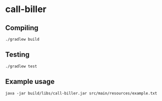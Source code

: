 # call-biller

## Compiling

```./gradlew build```

## Testing

```./gradlew test```

## Example usage

```java -jar build/libs/call-biller.jar src/main/resources/example.txt```